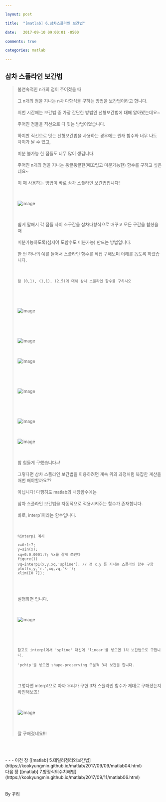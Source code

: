 ```yaml
---

layout: post

title:  "[matlab] 6.삼차스플라인 보간법"

date:   2017-09-10 09:00:01 -0500

comments: true

categories: matlab

---
```


## 삼차 스플라인 보간법

>불연속적인 n개의 점이 주어졌을 때
><br>
><br>
>그 n개의 점을 지나는 n차 다항식을 구하는 방법을 보간법이라고 합니다.
><br>
><br>
>저번 시간에는 보간법 중 가장 간단한 방법인 선형보간법에 대해 알아봤는데요~
><br>
><br>
>주어진 점들을 직선으로 다 잇는 방법이었습니다.
><br>
><br>
>하지만 직선으로 잇는 선형보간법을 사용하는 경우에는 원래 함수와 너무 나도 차이가 날 수 있고, 
><br>
><br>
>미분 불가능 한 점들도 너무 많이 생깁니다.
><br>
><br>
>주어진 n개의 점을 지나는 둥글둥글한(매끄럽고 미분가능한) 함수를 구하고 싶은데요~
><br>
><br>
>이 때 사용하는 방법이 바로 삼차 스플라인 보간법입니다!
><br>
><br>
><br>
>
>![image](/image/matlab_img/matlab_24.png)
>
><br>
><br>
>쉽게 말해서 각 점들 사이 소구간을 삼차다항식으로 매꾸고 모든 구간을 합쳤을 때
><br>
><br> 
>미분가능하도록(심지어 도함수도 미분가능) 만드는 방법입니다.
><br>
><br>
>한 번 하나의 예를 들어서 스플라인 함수를 직접 구해보며 이해를 돕도록 하겠습니다.
><br>
><br>
><br>
>
>```
>점 (0,1), (1,1), (2,5)에 대해 삼차 스플라인 함수를 구하시오
>```
>
><br>
><br>
><br>
>
>![image](/image/matlab_img/matlab_25.png)
>
><br>
><br>
><br>
>
>![image](/image/matlab_img/matlab_26.png)
><br>
><br>
><br>
>
>![image](/image/matlab_img/matlab_27.png)
>
><br>
><br>
><br>
>
>![image](/image/matlab_img/matlab_28.png)
>
><br>
><br>
><br>
>
>![image](/image/matlab_img/matlab_29.png)
><br>
><br>
><br>
>
>![image](/image/matlab_img/matlab_30.png)
>
><br>
><br>
>참 힘들게 구했습니다~!
><br>
><br>
>그렇다면 삼차 스플라인 보간법을 이용하려면 계속 위의 과정처럼 복잡한 계산을 매번 해야할까요??
><br>
><br>
>아닙니다! 다행히도 matlab의 내장함수에는 
><br>
><br>
>삼차 스플라인 보간법을 자동적으로 적용시켜주는 함수가 존재합니다.
><br>
><br>
>바로, interp1이라는 함수입니다.
><br>
><br>
><br>
>
>```
>%interp1 예시
>
>x=0:1:7;
>y=sin(x);
>xq=0:0.0001:7; %x를 잘게 쪼갠다
>figure(1)
>vq=interp1(x,y,xq,'spline'); // 점 x,y 를 지나는 스플라인 함수 구함
>plot(x,y,'r.',xq,vq,'k-');
>xlim([0 7]);
>```
>
><br>
><br>
><br>
>실행화면 입니다.
><br>
><br>
><br>
>
>![image](/image/matlab_img/matlab_31.png)
>
><br>
><br>
><br>
>
>```
>참고로 interp1에서 'spline' 대신에 'linear'를 넣으면 1차 보간법으로 구합니다.
>
>'pchip'을 넣으면 shape-preserving 구분적 3차 보간을 합니다.
>```
>
><br>
><br>
>그렇다면 interp1으로 아까 우리가 구한 3차 스플라인 함수가 제대로 구해졌는지 확인해보죠!
><br>
><br>
><br>
>
>![image](/image/matlab_img/matlab_32.png)
>
><br>
><br>
>잘 구해졌네요!!! 

<br>
<br>
<br>
- - -
이전 장 [[matlab] 5.테일러정리와보간법](https://kookyungmin.github.io/matlab/2017/09/09/matlab04.html)
<br>
다음 장 [[matlab] 7.방정식의수치해법](https://kookyungmin.github.io/matlab/2017/09/11/matlab06.html)
<br>
<br>
<br>
By 꾸리
